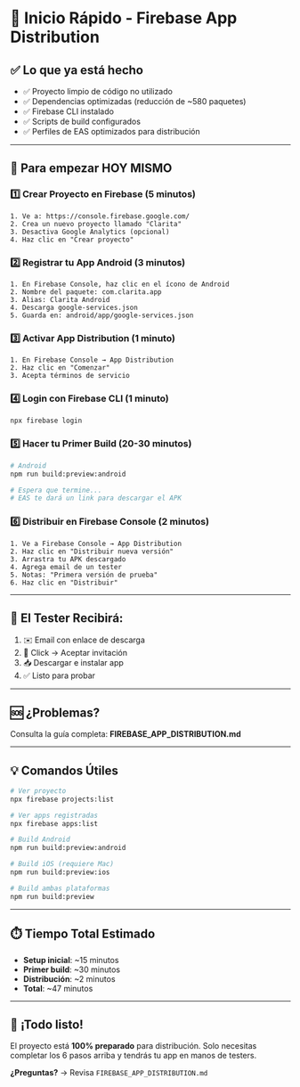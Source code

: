 # 🚀 Inicio Rápido - Firebase App Distribution

## ✅ Lo que ya está hecho

- ✅ Proyecto limpio de código no utilizado
- ✅ Dependencias optimizadas (reducción de ~580 paquetes)
- ✅ Firebase CLI instalado
- ✅ Scripts de build configurados
- ✅ Perfiles de EAS optimizados para distribución

---

## 🎯 Para empezar HOY MISMO

### 1️⃣ Crear Proyecto en Firebase (5 minutos)

```
1. Ve a: https://console.firebase.google.com/
2. Crea un nuevo proyecto llamado "Clarita"
3. Desactiva Google Analytics (opcional)
4. Haz clic en "Crear proyecto"
```

### 2️⃣ Registrar tu App Android (3 minutos)

```
1. En Firebase Console, haz clic en el ícono de Android
2. Nombre del paquete: com.clarita.app
3. Alias: Clarita Android
4. Descarga google-services.json
5. Guarda en: android/app/google-services.json
```

### 3️⃣ Activar App Distribution (1 minuto)

```
1. En Firebase Console → App Distribution
2. Haz clic en "Comenzar"
3. Acepta términos de servicio
```

### 4️⃣ Login con Firebase CLI (1 minuto)

```bash
npx firebase login
```

### 5️⃣ Hacer tu Primer Build (20-30 minutos)

```bash
# Android
npm run build:preview:android

# Espera que termine...
# EAS te dará un link para descargar el APK
```

### 6️⃣ Distribuir en Firebase Console (2 minutos)

```
1. Ve a Firebase Console → App Distribution
2. Haz clic en "Distribuir nueva versión"
3. Arrastra tu APK descargado
4. Agrega email de un tester
5. Notas: "Primera versión de prueba"
6. Haz clic en "Distribuir"
```

---

## 📱 El Tester Recibirá:

1. ✉️ Email con enlace de descarga
2. 📲 Click → Aceptar invitación
3. 📥 Descargar e instalar app
4. ✅ Listo para probar

---

## 🆘 ¿Problemas?

Consulta la guía completa: **FIREBASE_APP_DISTRIBUTION.md**

---

## 💡 Comandos Útiles

```bash
# Ver proyecto
npx firebase projects:list

# Ver apps registradas
npx firebase apps:list

# Build Android
npm run build:preview:android

# Build iOS (requiere Mac)
npm run build:preview:ios

# Build ambas plataformas
npm run build:preview
```

---

## ⏱️ Tiempo Total Estimado

- **Setup inicial**: ~15 minutos
- **Primer build**: ~30 minutos
- **Distribución**: ~2 minutos
- **Total**: ~47 minutos

---

## 🎉 ¡Todo listo!

El proyecto está **100% preparado** para distribución. Solo necesitas completar los 6 pasos arriba y tendrás tu app en manos de testers.

**¿Preguntas?** → Revisa `FIREBASE_APP_DISTRIBUTION.md`

